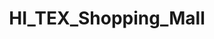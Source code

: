 ---
title: "HI_TEX_Shopping_Mall"
url: /perinthalmanna/hi_tex_shopping_mall/
shop: Einkaufszentrum
---